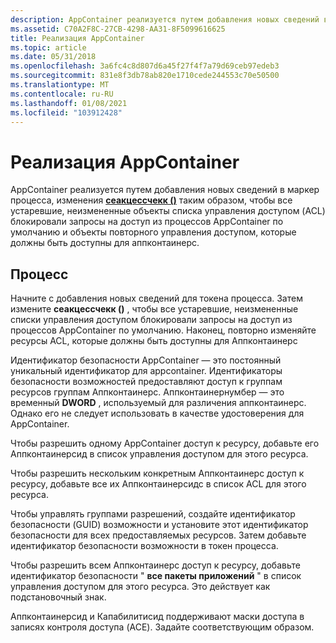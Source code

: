 ```yaml
---
description: AppContainer реализуется путем добавления новых сведений в маркер процесса, изменения Сеакцессчекк () таким образом, чтобы все устаревшие, неизмененные объекты списка управления доступом (ACL) блокировали запросы на доступ из процессов AppContainer по умолчанию и объекты повторного управления доступом, которые должны быть доступны для Аппконтаинерс.
ms.assetid: C70A2F8C-27CB-4298-AA31-8F5099616625
title: Реализация AppContainer
ms.topic: article
ms.date: 05/31/2018
ms.openlocfilehash: 3a6fc4c8d807d6a45f27f4f7a79d69ceb97edeb3
ms.sourcegitcommit: 831e8f3db78ab820e1710cede244553c70e50500
ms.translationtype: MT
ms.contentlocale: ru-RU
ms.lasthandoff: 01/08/2021
ms.locfileid: "103912428"
---
```

# <a name="implementing-an-appcontainer"></a>Реализация AppContainer

AppContainer реализуется путем добавления новых сведений в маркер процесса, изменения [**сеакцессчекк ()**](/windows-hardware/drivers/ddi/content/wdm/nf-wdm-seaccesscheck) таким образом, чтобы все устаревшие, неизмененные объекты списка управления доступом (ACL) блокировали запросы на доступ из процессов AppContainer по умолчанию и объекты повторного управления доступом, которые должны быть доступны для аппконтаинерс.

## <a name="the-process"></a>Процесс

Начните с добавления новых сведений для токена процесса. Затем измените **сеакцессчекк ()** , чтобы все устаревшие, неизмененные списки управления доступом блокировали запросы на доступ из процессов AppContainer по умолчанию. Наконец, повторно изменяйте ресурсы ACL, которые должны быть доступны для Аппконтаинерс

Идентификатор безопасности AppContainer — это постоянный уникальный идентификатор для appcontainer. Идентификаторы безопасности возможностей предоставляют доступ к группам ресурсов группам Аппконтаинерс. Аппконтаинернумбер — это временный **DWORD** , используемый для различения аппконтаинерс. Однако его не следует использовать в качестве удостоверения для AppContainer.

Чтобы разрешить одному AppContainer доступ к ресурсу, добавьте его Аппконтаинерсид в список управления доступом для этого ресурса.

Чтобы разрешить нескольким конкретным Аппконтаинерс доступ к ресурсу, добавьте все их Аппконтаинерсидс в список ACL для этого ресурса.

Чтобы управлять группами разрешений, создайте идентификатор безопасности (GUID) возможности и установите этот идентификатор безопасности для всех предоставляемых ресурсов. Затем добавьте идентификатор безопасности возможности в токен процесса.

Чтобы разрешить всем Аппконтаинерс доступ к ресурсу, добавьте идентификатор безопасности " **все пакеты приложений** " в список управления доступом для этого ресурса. Это действует как подстановочный знак.

Аппконтаинерсид и Капабилитисид поддерживают маски доступа в записях контроля доступа (ACE). Задайте соответствующим образом.

 

 
